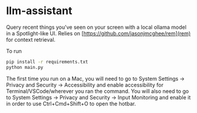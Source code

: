 # llm-assistant
Query recent things you've seen on your screen with a local ollama model in a Spotlight-like UI. Relies on [https://github.com/jasonjmcghee/rem](rem) for context retrieval.

To run
```bash
pip install -r requirements.txt
python main.py
```

The first time you run on a Mac, you will need to go to System Settings -> Privacy and Security -> Accessibility and enable accessibility for Terminal/VSCode/wherever you ran the command. You will also need to go to System Settings -> Privacy and Security -> Input Monitoring and enable it in order to use Ctrl+Cmd+Shift+O to open the hotbar.
